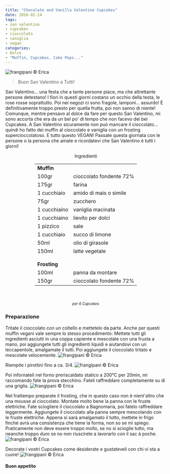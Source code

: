 ```yaml
---
title: "Chocolate and Vanilla Valentine Cupcakes"
date: 2016-02-14
tags:
- san valentino
- cupcakes
- cioccolato
- vaniglia
- vegan
categories:
- Dolce
- "Muffin, Cupcakes, Cake Pops..."
---
```

![](header.jpg "frangipani © Erica")

> Buon San Valentino a Tutti!

San Valentino... una festa che a tante persone piace, ma che altrettante persone detestano! I fiori in questi giorni costano un occhio della testa, le rose rosse soprattutto. Poi nei negozi ci sono fragole, lamponi... assurdo! È definitivamente troppo presto per quella frutta, poi non sanno di niente! Comunque, mentre pensavo al dolce da fare per questo San Valentino, mi sono accorta che era da un bel po' di tempo che non facevo dei bei Cupcakes. A San Valentino sicuramente non può mancare il cioccolato... quindi ho fatto dei muffin al cioccolato e vaniglia con un frosting supercioccolatoso. E tutto questo VEGAN! Passate questa giornata con le persone o la persona che amate e ricordatevi che San Valentino è tutti i giorni!

<div id="wrapper" style="text-align: center">    
  <div id="yourdiv" style="display: inline-block;">
    <div class="ingredients">
      <div class="ingredients-title">Ingredienti</div>
      <table>
        <tbody>
          </tr>
            <td colspan="2"><b>Muffin</b></td>
          </tr>
          <tr>
            <td>100gr</td>
            <td>cioccolato fondente 72%</td>
          </tr>
          <tr>
            <td>175gr</td>
            <td>farina</td>
          </tr>
          <tr>
            <td>1 cucchiaio</td>
            <td>amido di mais o simile</td>
          </tr>
          <tr>
            <td>75gr</td>
            <td>zucchero</td>
          </tr>
          <tr>
            <td>1 cucchiaino</td>
            <td>vaniglia macinata</td>
          </tr>
          <tr>
            <td>1 cucchiaino</td>
            <td>lievito per dolci</td>
          </tr>
          <tr>
            <td>1 pizzico</td>
            <td>sale</td>
          </tr>
          <tr>
            <td>1 cucchiaio</td>
            <td>succo di limone</td> 
          </tr>
          <tr>
            <td>50ml</td>
            <td>olio di girasole</td>
          </tr>
          <tr>
            <td>150ml</td>
            <td>latte vegetale</td>
          </tr>
          <tr style="height: 15px;"></tr>
          <tr>          
            <td colspan="2"><b>Frosting</b></td>
          </tr>      
          <tr>
            <td>100ml</td>
            <td>panna da montare</td>
          </tr>
          <tr>
            <td>150gr</td>
            <td>cioccolato fondente 72%</td>    
          </tr>
        </tbody>
      </table>
      <br></br>
      <i class="pull-right" style="font-size: 80%;">per 6 Cupcakes</i>
    </div>
  </div>
</div>


<h3>
  <font color="grey">
    <i class="fa fa-cogs"></i>
  </font> Preparazione
</h3>

Tritate il cioccolato con un coltello e mettetelo da parte. Anche per questi muffin vegani vale sempre lo stesso procedimento: Mettete tutti gli ingredienti asciutti in una coppa capiente e mescolate con una frusta a mano, poi aggiungete tutti gli ingredienti liquidi e aiutandovi con un leccapentole, amalgamate il tutti. Poi aggiungete il cioccolato tritato e mescolate velocemente.
![](impasto.jpg "frangipani © Erica")

Riempite i pirottini fino a ca. 3/4. 
![](pirottini.jpg "frangipani © Erica")

Poi infornateli nel forno preriscaldato statico a 200°C per 20min, mi raccomando fate la prova stecchino. Fateli raffreddare completamente su di una griglia.
![](sfornati.jpg "frangipani © Erica")

Nel frattempo preparate il frosting, che in questo caso non è nient'altro che una mousse al cioccolato. Montate molto bene la panna con le fruste elettriche. Fate sciogliere il cioccolato a Bagnomaria, poi fatelo raffreddare leggermente. Aggiungete il cioccolato alla panna sempre mescolando con le fruste elettriche. Appena si sarà amalgamato il tutto, mettete in frigo finché avrà una consistenza che tiene la forma, non so se mi spiego. Praticamente non deve essere troppo mollo, se no si scioglie tutto, ma neanche troppo duro se no non riuscirete a lavorarlo con il sac à poche.
![](frosting.jpg "frangipani © Erica")

Decorate i vostri Cupcakes come desiderate e gustateveli con chi vi sta a cuore!
![](risultato.jpg "frangipani © Erica")


<h4>Buon appetito
  <font color="red">
    <i class="fa fa-smile-o"></i>
  </font>
</h4>